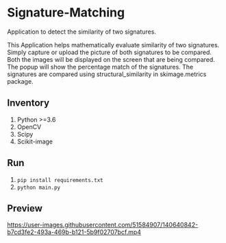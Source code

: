 # Signature-Matching
Application to detect the similarity of two signatures.

This Application helps mathematically evaluate similarity of two signatures. 
Simply capture or upload the picture of both signatures to be compared.
Both the images will be displayed on the screen that are being compared.
The popup will show the percentage match of the signatures.
The signatures are compared using structural_similarity in skimage.metrics package.


## Inventory
1. Python >=3.6
2. OpenCV
3. Scipy
4. Scikit-image


## Run
1. `pip install requirements.txt`
2. `python main.py`


## Preview
<!-- ![Preview](assets/Signature.gif) -->

https://user-images.githubusercontent.com/51584907/140640842-b7cd3fe2-493a-469b-b121-5b9f02707bcf.mp4




